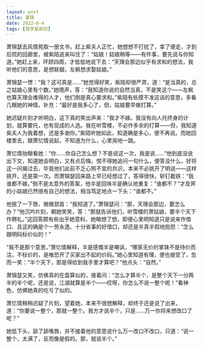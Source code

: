 ```yaml
---
layout: post
title: 掌珠
date: 2022-6-4
tags: [我学星辰剑]
---
```


萧锦瑟去风情苑取一册文书，赶上紫夫人正忙，她想想不打扰了，拿了便走，才到后院的回廊里，被紫陌追来叫住了：“姑娘！姑娘稍等——有件事，要先说与你知道。”她赶上来，环顾四周，才低低地说下去：“天理会那边似乎有求和的想法，我听他们的意思，是想联姻，左枫想求娶姑娘。”

萧锦瑟一愣：“我？这可真是……”她觉得好笑，紫陌却很严肃，道：“是当真的，总之姑娘心里有个数。”她嗯声，答：“我知道你说的自然当真，不是笑这个——左枫也算天理会难得的人才，他们倒是真心要求和。”紫陌有些摸不准这话的意思，多看几眼她的神情，补充：“最好是我多心了，但，姑娘要早做打算。”

她迟疑片刻才听明白，这下真的笑出声来：“我才不嫁。我没有向人托终身的计划，就算要托，也有现成的人选。我在听雪楼，不必作多余的打算——但，我知道紫夫人为我着想，还是多谢你。”紫陌听她如此，知道确是多心，便不再说。而她回楼里去，跟萧忆情说起，不知道为什么，心里突地一跳。

萧忆情抬眼看她：“你……你自己怎么想？不是说这一次，我是说……”他到底没说出下文，知道她会明白，又有点后悔，恨不得她追问一句什么，便答没什么，好将这一问揭过去，毕竟他们此前不乏心照不宣的共识，本来不必挑开了明说——这样挑开，还是第一次。而萧锦瑟回来路上早已经想过了，答得很快，斩钉截铁：“我谁都不嫁。”倒不是太意外的答案，他半是回味半是确认地重复：“谁都不？”才及笄的小姑娘已然很有自己的想法，相当笃定地点一下头：“谁都不。”

他抿了一下唇，微微颔首：“我知道了。”萧锦瑟问：“那，天理会那边，要怎么办？”他沉吟片刻，朝她笑笑，答：“那就告诉他们，听雪楼的萧姑娘，要半个天下作聘礼。”这回答颇有些出乎她意料，她略想了想，即便心里明知道只是说来作借口、且这的确是个一劳永逸、十分省事的好借口，却还是半真半假地抱怨：“怎么跟明码标价似的！”

“我不是那个意思，”萧忆情解释，半是感慨半是嘲讽，“哪家无价的掌珠不是待价而沽，不标价的，是唯恐开了买家出不起的价码。”她心里知道有理，便也接受了，忽而一笑：“半个天下，那是得给到我手里才算吧？”他点头：“自然。”

萧锦瑟又笑，仿佛真的在盘算似的，接着问：“怎么才算半个，是整个天下一分两半的半个呢，还是说，江湖就算是半个——哎呀，你怎么不说一整个呢！”看神色，仿佛她真的吃亏了似的。

萧忆情稍稍迟疑了片刻，望着她，本来不很想解释，却终于还是说了出来，道：“你要说一整个，那就一整个。我方才说半个，只是……万一你将来想改口了呢？”

她低下头，舔了舔嘴唇，并不接着他的意思说什么万一改口不改口，只道：“说一整个，太满了，反而像是假的。那，就说半个。”
